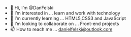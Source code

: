 - 👋 Hi, I’m @DanFelski
- 👀 I’m interested in ... learn and work with technology
- 🌱 I’m currently learning ... HTML5,CSS3 and JavaScript
- 💞️ I’m looking to collaborate on ... Front-end projects
- 📫 How to reach me ... danielfelski@outlook.com

<!---
DanFelski/DanFelski is a ✨ special ✨ repository because its `README.md` (this file) appears on your GitHub profile.
You can click the Preview link to take a look at your changes.
--->
